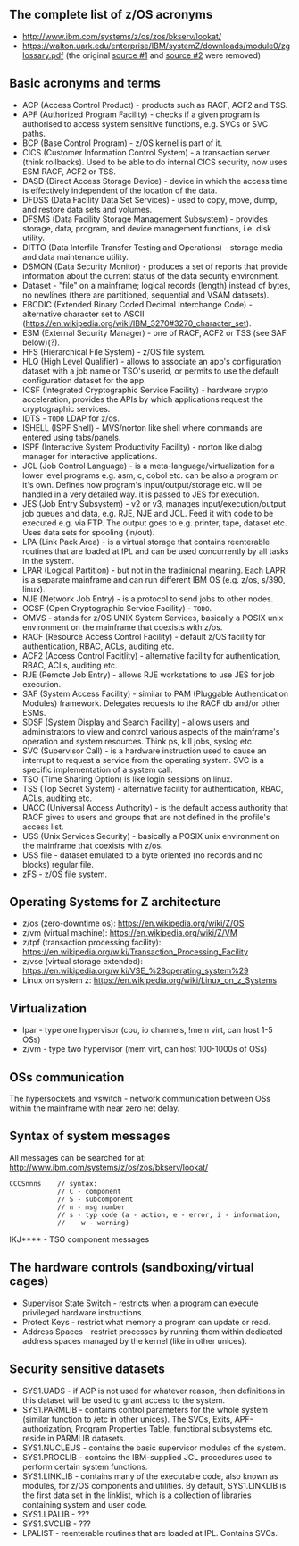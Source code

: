 ## The complete list of z/OS acronyms
- http://www.ibm.com/systems/z/os/zos/bkserv/lookat/
- https://walton.uark.edu/enterprise/IBM/systemZ/downloads/module0/zglossary.pdf (the original [source #1](https://www.ibm.com/support/knowledgecenter/en/zosbasics/com.ibm.zglossary.doc/zglossary.html) and [source #2](https://www.ibm.com/software/globalization/) were removed)

## Basic acronyms and terms
- ACP (Access Control Product) - products such as RACF, ACF2 and TSS.
- APF (Authorized Program Facility) - checks if a given program is authorised to access system sensitive functions, e.g. SVCs or SVC paths.
- BCP (Base Control Program) - z/OS kernel is part of it.
- CICS (Customer Information Control System) - a transaction server (think rollbacks). Used to be able to do internal CICS security, now uses ESM RACF, ACF2 or TSS.
- DASD (Direct Access Storage Device) - device in which the access time is effectively independent of the location of the data.
- DFDSS (Data Facility Data Set Services) - used to copy, move, dump, and restore data sets and volumes.
- DFSMS (Data Facility Storage Management Subsystem) - provides storage, data, program, and device management functions, i.e. disk utility.
- DITTO (Data Interfile Transfer Testing and Operations) - storage media and data maintenance utility.
- DSMON (Data Security Monitor) - produces a set of reports that provide information about the current status of the data security environment.
- Dataset - "file" on a mainframe; logical records (length) instead of bytes, no newlines (there are partitioned, sequential and VSAM datasets).
- EBCDIC (Extended Binary Coded Decimal Interchange Code) - alternative character set to ASCII (https://en.wikipedia.org/wiki/IBM_3270#3270_character_set).
- ESM (External Security Manager) - one of RACF, ACF2 or TSS (see SAF below)(?).
- HFS (Hierarchical File System) - z/OS file system.
- HLQ (High Level Qualifier) - allows to associate an app's configuration dataset with a job name or TSO's userid, or permits to use the default configuration dataset for the app.
- ICSF (Integrated Cryptographic Service Facility) - hardware crypto acceleration, provides the APIs by which applications request the cryptographic services.
- IDTS - `TODO` LDAP for z/os.
- ISHELL (ISPF Shell) - MVS/norton like shell where commands are entered using tabs/panels.
- ISPF (Interactive System Productivity Facility) - norton like dialog manager for interactive applications.
- JCL (Job Control Language) - is a meta-language/virtualization for a lower level programs e.g. asm, c, cobol etc. can be also a program on it's own. Defines how program's input/output/storage etc. will be handled in a very detailed way. it is passed to JES for execution.
- JES (Job Entry Subsystem) - v2 or v3, manages input/execution/output job queues and data, e.g. RJE, NJE and JCL. Feed it with code to be executed e.g. via FTP. The output goes to e.g. printer, tape, dataset etc.  Uses data sets for spooling (in/out).
- LPA (Link Pack Area) - is a virtual storage that contains reenterable routines that are loaded at IPL and can be used concurrently by all tasks in the system.
- LPAR (Logical Partition) - but not in the tradinional meaning. Each LAPR is a separate mainframe and can run different IBM OS (e.g. z/os, s/390, linux).
- NJE (Network Job Entry) - is a protocol to send jobs to other nodes.
- OCSF (Open Cryptographic Service Facility) - `TODO`.
- OMVS - stands for z/OS UNIX System Services, basically a POSIX unix environment on the mainframe that coexists with z/os.
- RACF (Resource Access Control Facility) - default z/OS facility for authentication, RBAC, ACLs, auditing etc.
- ACF2 (Access Control Facitlity) - alternative facility for authentication, RBAC, ACLs, auditing etc.
- RJE (Remote Job Entry) - allows RJE workstations to use JES for job execution.
- SAF (System Access Facility) - similar to PAM (Pluggable Authentication Modules) framework. Delegates requests to the RACF db and/or other ESMs.
- SDSF (System Display and Search Facility) - allows users and administrators to view and control various aspects of the mainframe's operation and system resources. Think ps, kill jobs, syslog etc.
- SVC (Supervisor Call) - is a hardware instruction used to cause an interrupt to request a service from the operating system. SVC is a specific implementation of a system call.
- TSO (Time Sharing Option) is like login sessions on linux.
- TSS (Top Secret System) - alternative facility for authentication, RBAC, ACLs, auditing etc.
- UACC (Universal Access Authority) - is the default access authority that RACF gives to users and groups that are not defined in the profile's access list.
- USS (Unix Services Security) - basically a POSIX unix environment on the mainframe that coexists with z/os.
- USS file - dataset emulated to a byte oriented (no records and no blocks) regular file.
- zFS - z/OS file system.

## Operating Systems for Z architecture
- z/os (zero-downtime os): https://en.wikipedia.org/wiki/Z/OS
- z/vm  (virtual machine): https://en.wikipedia.org/wiki/Z/VM
- z/tpf (transaction processing facility): https://en.wikipedia.org/wiki/Transaction_Processing_Facility
- z/vse (virtual storage extended): https://en.wikipedia.org/wiki/VSE_%28operating_system%29
- Linux on system z: https://en.wikipedia.org/wiki/Linux_on_z_Systems

## Virtualization
- lpar - type one hypervisor (cpu, io channels, !mem virt, can host 1-5 OSs)
- z/vm - type two hypervisor (mem virt, can host 100-1000s of OSs)

## OSs communication
The hypersockets and vswitch - network communication between OSs within the mainframe with near zero net delay.
    
## Syntax of system messages
All messages can be searched for at: http://www.ibm.com/systems/z/os/zos/bkserv/lookat/

  ```
  CCCSnnns    // syntax:
              // C - component
              // S - subcomponent
              // n - msg number
              // s - typ code (a - action, e - error, i - information,
              //    w - warning)
  ```
  
IKJ**** - TSO component messages
  
## The hardware controls (sandboxing/virtual cages)
- Supervisor State Switch - restricts when a program can execute privileged hardware instructions.
- Protect Keys - restrict what memory a program can update or read.
- Address Spaces - restrict processes by running them within dedicated address spaces managed by the kernel (like in other unices). 

## Security sensitive datasets
- SYS1.UADS - if ACP is not used for whatever reason, then definitions in this dataset will be used to grant access to the system.
- SYS1.PARMLIB - contains control parameters for the whole system (similar function to /etc in other unices). The SVCs, Exits, APF-authorization, Program Properties Table, functional subsystems etc. reside in PARMLIB datasets.
- SYS1.NUCLEUS - contains the basic supervisor modules of the system. 
- SYS1.PROCLIB - contains the IBM-supplied JCL procedures used to perform certain system functions.
- SYS1.LINKLIB - contains many of the executable code, also known as modules, for z/OS components and utilities. By default, SYS1.LINKLIB is the first data set in the linklist, which is a collection of libraries containing system and user code. 
- SYS1.LPALIB - ???
- SYS1.SVCLIB - ???
- LPALIST - reenterable routines that are loaded at IPL. Contains SVCs.
  
